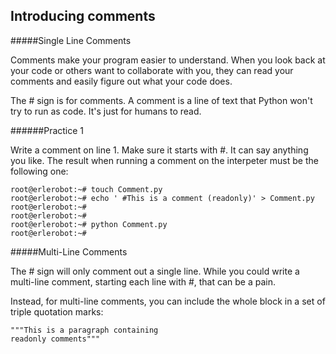## Introducing comments

#####Single Line Comments

Comments make your program easier to understand. When you look back at your code or others want to collaborate with you, they can read your comments and easily figure out what your code does.

The # sign is for comments. A comment is a line of text that Python won't try to run as code. It's just for humans to read.

######Practice 1

Write a comment on line 1. Make sure it starts with #. It can say anything you like.
The result when running a comment on the interpeter must be the following one:

```
root@erlerobot:~# touch Comment.py
root@erlerobot:~# echo ' #This is a comment (readonly)' > Comment.py
root@erlerobot:~#
root@erlerobot:~#
root@erlerobot:~# python Comment.py
root@erlerobot:~#
```

#####Multi-Line Comments

The # sign will only comment out a single line. While you could write a multi-line comment, starting each line with #, that can be a pain.

Instead, for multi-line comments, you can include the whole block in a set of triple quotation marks:
```
"""This is a paragraph containing
readonly comments"""
```

